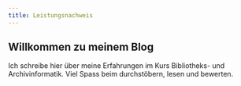 ```yaml
---
title: Leistungsnachweis
---
```


## Willkommen zu meinem Blog

Ich schreibe hier über meine Erfahrungen im Kurs Bibliotheks- und Archivinformatik. Viel Spass beim durchstöbern, lesen und bewerten.
